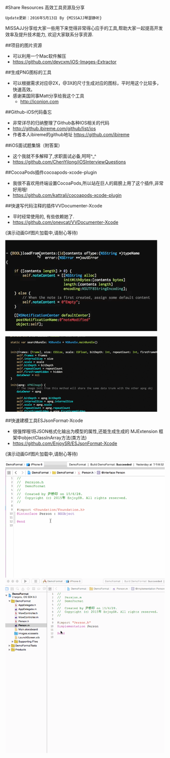 #Share Resources 高效工具资源及分享
```
Update更新：2016年5月13日 By {MISSAJJ琴瑟静听}
```
MISSAJJ分享给大家一些用下来觉得非常得心应手的工具,帮助大家一起提高开发效率及提升技术能力, 欢迎大家联系分享资源.

##项目的图片资源
- 可以利用一个Mac软件解压
 - https://github.com/devcxm/iOS-Images-Extractor

##生成PNG图标的工具
- 可以根据需求对应@2X，@3X的尺寸生成对应的图标，平时用这个比较多， 快速高效。
- 感谢美国同事Matt分享给我这个工具
   - http://iconion.com 

##Github-iOS代码备忘
- 非常详尽的归纳整理了Github各种IOS相关的代码
 - http://github.ibireme.com/github/list/ios
 - 作者本人ibireme的github地址 https://github.com/ibireme


##iOS面试题集锦（附答案）

- 这个我就不多解释了,求职面试必备,呵呵^_^
 - https://github.com/ChenYilong/iOSInterviewQuestions

##CocoaPods插件cocoapods-xcode-plugin

- 我很不喜欢用终端设置CocoaPods,所以站在巨人的肩膀上用了这个插件,非常好用哦!
 - https://github.com/kattrali/cocoapods-xcode-plugin
 
 ##快速写代码注释的插件VVDocumenter-Xcode
- 平时经常使用的, 有些依赖她了.
 - https://github.com/onevcat/VVDocumenter-Xcode
 
 
(演示动画Gif图片加载中,请耐心等待)

![image](VV1.gif)

![image](VV2.gif)
 
##快速建模工具ESJsonFormat-Xcode
- 很强悍哦!将JSON格式化输出为模型的属性,还能生成生成的 MJExtension 框架中objectClassInArray方法(类方法)
 - https://github.com/EnjoySR/ESJsonFormat-Xcode

(演示动画Gif图片加载中,请耐心等待)

![image](ScreenShot3.gif)
![image](ScreenShot2.gif)